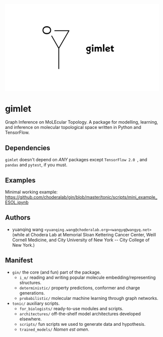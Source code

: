 <div align="center">
   <img src="logo.png" width="600">
</div>


# gimlet
Graph Inference on MoLEcular Topology. A package for modelling, learning, and inference on molecular topological space written in Python and TensorFlow.

## Dependencies
`gimlet` doesn't depend on _ANY_ packages except `TensorFlow 2.0 `, and `pandas` and `pytest`, if you must.

## Examples
Minimal working example: https://github.com/choderalab/gin/blob/master/tonic/scripts/mini_example_ESOL.ipynb

## Authors
- yuanqing wang `<yuanqing.wang@choderalab.org><wangyq@wangyq.net>` (while at Chodera Lab at Memorial Sloan Kettering Cancer Center, Weill Cornell Medicine, and City University of New York -- City College of New York.)

## Manifest
* `gin/` the core (and fun) part of the package.
    * `i_o/` reading and writing popular molecule embedding/representing structures.
    * `deterministic/` property predictions, conformer and charge generations. 
    * `probabilistic/` molecular machine learning through graph networks.
* `tonic/` auxiliary scripts.
    * `for_biologists/` ready-to-use modules and scripts.
    * `architectures/` off-the-shelf model architectures developed elsewhere.
    * `scripts/` fun scripts we used to generate data and hypothesis.
    * `trained_models/` _Nomen est omen_.
